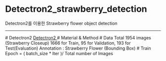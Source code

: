 # Detectron2_strawberry_detection
Detectron2를 이용한 Strawberry flower object detection
<hr>
# Detectron2
 <a href "https://github.com/facebookresearch/detectron2" > Detectron2 </a>
# Material & Method
# Data
 Total 1954 images (Strawberry Closeup)
 1666 for Train, 95 for Validation, 193 for Test(Evaluation)
 Annotation : Strawberry Flower (Bounding Box)
# Train
 Epoch = ( batch_size * Iter )/ Total number of Images 
